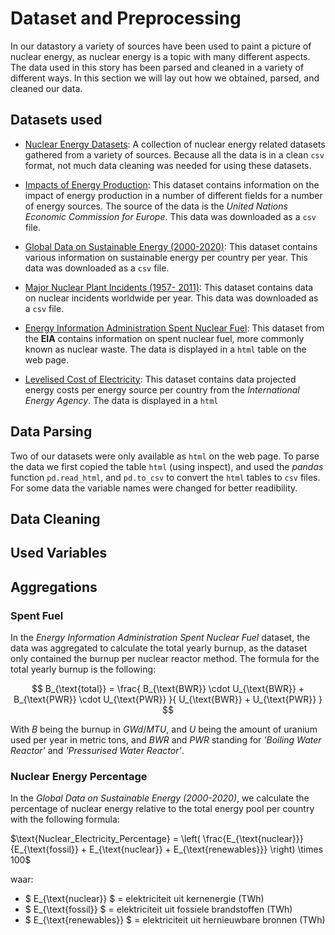 # Dataset and Preprocessing

In our datastory a variety of sources have been used to paint a picture of nuclear energy, as nuclear energy is a topic with many different aspects. The data used in this story has been parsed and cleaned in a variety of different ways. In this section we will lay out how we obtained, parsed, and cleaned our data.

## Datasets used

- [Nuclear Energy Datasets](https://www.kaggle.com/datasets/alistairking/nuclear-energy-datasets): A collection of nuclear energy related datasets gathered from a variety of sources. Because all the data is in a clean `csv` format, not much data cleaning was needed for using these datasets.

- [Impacts of Energy Production](https://www.kaggle.com/datasets/whenamancodes/impacts-of-energy-production): This dataset contains information on the impact of energy production in a number of different fields for a number of energy sources. The source of the data is the *United Nations Economic Commission for Europe*. This data was downloaded as a `csv` file.

- [Global Data on Sustainable Energy (2000-2020)](https://www.kaggle.com/datasets/anshtanwar/global-data-on-sustainable-energy): This dataset contains various information on sustainable energy per country per year. This data was downloaded as a `csv` file.

- [Major Nuclear Plant Incidents (1957- 2011)](https://www.kaggle.com/datasets/mauryansshivam/major-nuclear-plant-incidents-1957-2011): This dataset contains data on nuclear incidents worldwide per year. This data was downloaded as a `csv` file.

- [Energy Information Administration Spent Nuclear Fuel](https://www.eia.gov/nuclear/spent_fuel/ussnftab3.php): This dataset from the **EIA** contains information on spent nuclear fuel, more commonly known as nuclear waste. The data is displayed in a `html` table on the web page.

- [Levelised Cost of Electricity](https://www.iea.org/data-and-statistics/data-tools/levelised-cost-of-electricity-calculator): This dataset contains data projected energy costs per energy source per country from the *International Energy Agency*. The data is displayed in a `html`

## Data Parsing

Two of our datasets were only available as `html` on the web page. To parse the data we first copied the table `html` (using inspect), and used the *pandas* function `pd.read_html`, and `pd.to_csv` to convert the `html` tables to `csv` files. For some data the variable names were changed for better readibility.

## Data Cleaning



## Used Variables



## Aggregations

### Spent Fuel

In the *Energy Information Administration Spent Nuclear Fuel* dataset, the data was aggregated to calculate the total yearly burnup, as the dataset only contained the burnup per nuclear reactor method. The formula for the total yearly burnup is the following:

$$
B_{\text{total}} = \frac{
    B_{\text{BWR}} \cdot U_{\text{BWR}} + B_{\text{PWR}} \cdot U_{\text{PWR}}
}{
    U_{\text{BWR}} + U_{\text{PWR}}
}
$$

With $B$ being the burnup in $GWd / MTU$, and $U$ being the amount of uranium used per year in metric tons, and $BWR$ and $PWR$ standing for *'Boiling Water Reactor'* and *'Pressurised Water Reactor'*.

### Nuclear Energy Percentage

In the *Global Data on Sustainable Energy (2000-2020)*, we calculate the percentage of nuclear energy relative to the total energy pool per country with the following formula:

$\text{Nuclear_Electricity_Percentage} = \left( \frac{E_{\text{nuclear}}}{E_{\text{fossil}} + E_{\text{nuclear}} + E_{\text{renewables}}} \right) \times 100$

waar:

- $ E_{\text{nuclear}} $ = elektriciteit uit kernenergie (TWh)  
- $ E_{\text{fossil}} $ = elektriciteit uit fossiele brandstoffen (TWh)  
- $ E_{\text{renewables}} $ = elektriciteit uit hernieuwbare bronnen (TWh)  